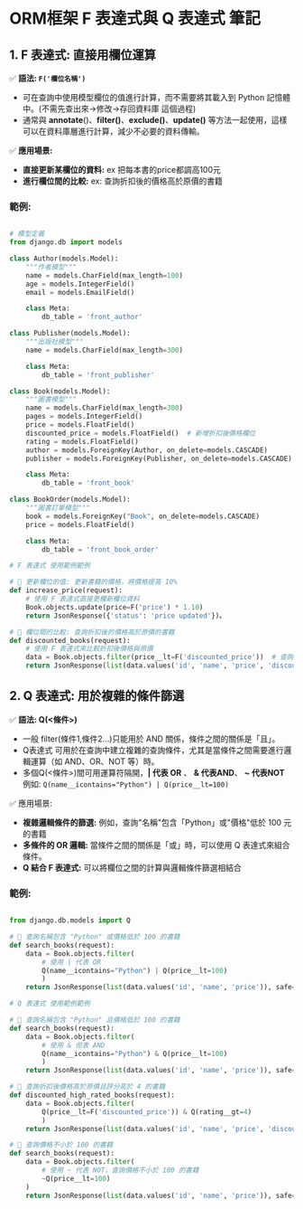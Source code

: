 # ORM框架 F 表達式與 Q 表達式 筆記

## 1. F 表達式: 直接用欄位運算
✅ **語法: `F('欄位名稱')`**

- 可在查詢中使用模型欄位的值進行計算，而不需要將其載入到 Python 記憶體中。(不需先查出來->修改->存回資料庫 這個過程)
- 通常與 **annotate**()、**filter()**、**exclude()**、**update()** 等方法一起使用，這樣可以在資料庫層進行計算，減少不必要的資料傳輸。

✅ **應用場景:**
- **直接更新某欄位的資料:** ex 把每本書的price都調高100元
- **進行欄位間的比較:** ex: 查詢折扣後的價格高於原價的書籍
  
### 範例:
```python

# 模型定義
from django.db import models

class Author(models.Model):
    """作者模型"""
    name = models.CharField(max_length=100)
    age = models.IntegerField()
    email = models.EmailField()

    class Meta:
        db_table = 'front_author'

class Publisher(models.Model):
    """出版社模型"""
    name = models.CharField(max_length=300)

    class Meta:
        db_table = 'front_publisher'

class Book(models.Model):
    """圖書模型"""
    name = models.CharField(max_length=300)
    pages = models.IntegerField()
    price = models.FloatField()
    discounted_price = models.FloatField()  # 新增折扣後價格欄位
    rating = models.FloatField()
    author = models.ForeignKey(Author, on_delete=models.CASCADE)
    publisher = models.ForeignKey(Publisher, on_delete=models.CASCADE)

    class Meta:
        db_table = 'front_book'

class BookOrder(models.Model):
    """圖書訂單模型"""
    book = models.ForeignKey("Book", on_delete=models.CASCADE)
    price = models.FloatField()

    class Meta:
        db_table = 'front_book_order'

# F 表達式 使用範例範例

# 📌 更新欄位的值: 更新書籍的價格，將價格提高 10%
def increase_price(request):
    # 使用 F 表達式直接更欄新欄位資料
    Book.objects.update(price=F('price') * 1.10)
    return JsonResponse({'status': 'price updated'})。

# 📌 欄位間的比較: 查詢折扣後的價格高於原價的書籍
def discounted_books(request):
    # 使用 F 表達式來比較折扣後價格與原價
    data = Book.objects.filter(price__lt=F('discounted_price'))  # 查詢折扣後的價格高於原價的書籍
    return JsonResponse(list(data.values('id', 'name', 'price', 'discounted_price')), safe=False)
```

## 2. Q 表達式: 用於複雜的條件篩選

✅ **語法: Q(<條件>)**

- 一般 filter(條件1,條件2...)只能用於 AND 關係，條件之間的關係是「且」。
- Q表達式 可用於在查詢中建立複雜的查詢條件，尤其是當條件之間需要進行邏輯運算（如 AND、OR、NOT 等）時。
- 多個Q(<條件>)間可用運算符隔開，**| 代表 OR** 、 **& 代表AND**、 **~ 代表NOT** 例如: `Q(name__icontains="Python") | Q(price__lt=100)`

✅ 應用場景:
- **複雜邏輯條件的篩選:** 例如，查詢"名稱"包含「Python」或"價格"低於 100 元的書籍
- **多條件的 OR 邏輯:** 當條件之間的關係是「或」時，可以使用 Q 表達式來組合條件。
- **Q 結合 F 表達式:** 可以將欄位之間的計算與邏輯條件篩選相結合

### 範例:
```python

from django.db.models import Q

# 📌 查詢名稱包含 "Python" 或價格低於 100 的書籍
def search_books(request):
    data = Book.objects.filter(
        # 使用 | 代表 OR
        Q(name__icontains="Python") | Q(price__lt=100)
        )
    return JsonResponse(list(data.values('id', 'name', 'price')), safe=False)

# Q 表達式 使用範例範例

# 📌 查詢名稱包含 "Python" 且價格低於 100 的書籍
def search_books(request):
    data = Book.objects.filter(
        # 使用 & 但表 AND
        Q(name__icontains="Python") & Q(price__lt=100)
        )
    return JsonResponse(list(data.values('id', 'name', 'price')), safe=False)

# 📌 查詢折扣後價格高於原價且評分高於 4 的書籍
def discounted_high_rated_books(request):
    data = Book.objects.filter(
        Q(price__lt=F('discounted_price')) & Q(rating__gt=4)
        )
    return JsonResponse(list(data.values('id', 'name', 'price', 'discounted_price', 'rating')), safe=False)

# 📌 查詢價格不小於 100 的書籍
def search_books(request):
    data = Book.objects.filter(
        # 使用 ~ 代表 NOT，查詢價格不小於 100 的書籍
        ~Q(price__lt=100)
    )
    return JsonResponse(list(data.values('id', 'name', 'price')), safe=False)
```